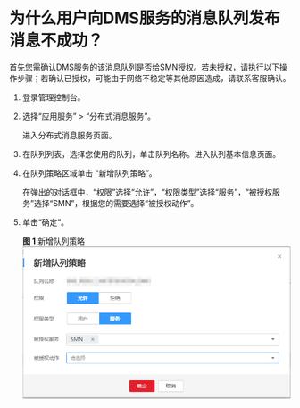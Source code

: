 # 为什么用户向DMS服务的消息队列发布消息不成功？<a name="ZH-CN_TOPIC_0094658466"></a>

首先您需确认DMS服务的该消息队列是否给SMN授权。若未授权，请执行以下操作步骤；若确认已授权，可能由于网络不稳定等其他原因造成，请联系客服确认。

1.  登录管理控制台。
2.  选择“应用服务” \> “分布式消息服务”。

    进入分布式消息服务页面。

3.  在队列列表，选择您使用的队列，单击队列名称。进入队列基本信息页面。
4.  在队列策略区域单击 “新增队列策略”。

    在弹出的对话框中，“权限”选择“允许”，“权限类型”选择“服务”，“被授权服务”选择“SMN”，根据您的需要选择“被授权动作”。

5.  单击“确定”。

    **图 1**  新增队列策略<a name="fig126215526266"></a>  
    ![](figures/新增队列策略.png "新增队列策略")


